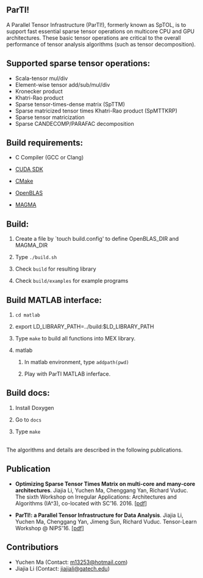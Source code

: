 ParTI!
------

A Parallel Tensor Infrastructure (ParTI!), formerly known as SpTOL, is to support fast essential sparse tensor operations on multicore CPU and GPU architectures. These basic tensor operations are critical to the overall performance of tensor analysis algorithms (such as tensor decomposition).


## Supported sparse tensor operations:

* Scala-tensor mul/div
* Element-wise tensor add/sub/mul/div
* Kronecker product
* Khatri-Rao product
* Sparse tensor-times-dense matrix (SpTTM)
* Sparse matricized tensor times Khatri-Rao product (SpMTTKRP)
* Sparse tensor matricization
* Sparse CANDECOMP/PARAFAC decomposition

## Build requirements:

- C Compiler (GCC or Clang)

- [CUDA SDK](https://developer.nvidia.com/cuda-downloads)

- [CMake](https://cmake.org)

- [OpenBLAS](http://www.openblas.net)

- [MAGMA](http://icl.cs.utk.edu/magma/)


## Build:

1. Create a file by `touch build.config' to define OpenBLAS_DIR and MAGMA_DIR

2. Type `./build.sh`

3. Check `build` for resulting library

4. Check `build/examples` for example programs

## Build MATLAB interface:

1. `cd matlab`

2. export LD_LIBRARY_PATH=../build:$LD_LIBRARY_PATH

3. Type `make` to build all functions into MEX library.

4. matlab

    1. In matlab environment, type `addpath(pwd)`
   
    2. Play with ParTI MATLAB inferface.
    

## Build docs:

1. Install Doxygen

2. Go to `docs`

3. Type `make`



<br/>The algorithms and details are described in the following publications.
## Publication
* **Optimizing Sparse Tensor Times Matrix on multi-core and many-core architectures**. Jiajia Li, Yuchen Ma, Chenggang Yan, Richard Vuduc. The sixth Workshop on Irregular Applications: Architectures and Algorithms (IA^3), co-located with SC’16. 2016. [[pdf]](http://fruitfly1026.github.io/static/files/sc16-ia3.pdf)

* **ParTI!: a Parallel Tensor Infrastructure for Data Analysis**. Jiajia Li, Yuchen Ma, Chenggang Yan, Jimeng Sun, Richard Vuduc. Tensor-Learn Workshop @ NIPS'16. [[pdf]](http://fruitfly1026.github.io/static/files/nips16-tensorlearn.pdf)


## Contributiors

* Yuchen Ma (Contact: m13253@hotmail.com)
* Jiajia Li (Contact: jiajiali@gatech.edu)
